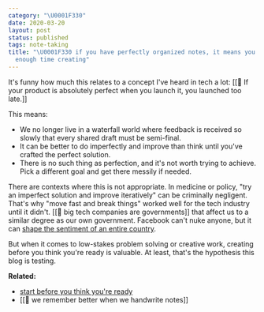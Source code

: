 ```yaml
---
category: "\U0001F330"
date: 2020-03-20
layout: post
status: published
tags: note-taking
title: "\U0001F330 if you have perfectly organized notes, it means you didn't spend
  enough time creating"
---
```


It's funny how much this relates to a concept I've heard in tech a lot: [[🌰 If your product is absolutely perfect when you launch it, you launched too late.]]

This means:
- We no longer live in a waterfall world where feedback is received so slowly that every shared draft must be semi-final.
- It can be better to do imperfectly and improve than think until you've crafted the perfect solution.
- There is no such thing as perfection, and it's not worth trying to achieve. Pick a different goal and get there messily if needed.

There are contexts where this is not appropriate. In medicine or policy, "try an imperfect solution and improve iteratively" can be criminally negligent. That's why "move fast and break things" worked well for the tech industry until it didn't. [[🌰 big tech companies are governments]] that affect us to a similar degree as our own government. Facebook can't nuke anyone, but it can [shape the sentiment of an entire country](https://www.pnas.org/content/111/24/8788).

But when it comes to low-stakes problem solving or creative work, creating before you think you're ready is valuable. At least, that's the hypothesis this blog is testing.

**Related:** 
- [start before you think you're ready](https://www.youtube.com/watch?v=Purzzv8G66o&t=390)
- [[🌰 we remember better when we handwrite notes]]